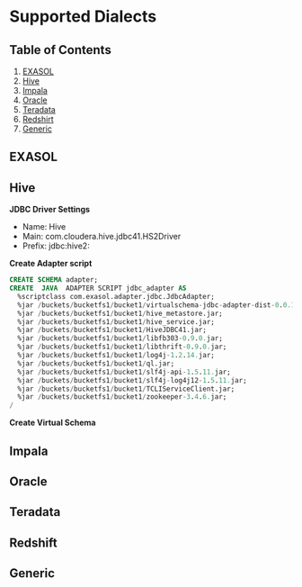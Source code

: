 # Supported Dialects

## Table of Contents

1. [EXASOL](#exasol)
2. [Hive](#hive)
3. [Impala](#impala)
4. [Oracle](#oracle)
5. [Teradata](#teradata)
6. [Redshirt](#redshift)
7. [Generic](#generic)

## EXASOL

## Hive

**JDBC Driver Settings**
* Name: Hive
* Main: com.cloudera.hive.jdbc41.HS2Driver
* Prefix: jdbc:hive2:

**Create Adapter script**
```sql
CREATE SCHEMA adapter;
CREATE  JAVA  ADAPTER SCRIPT jdbc_adapter AS
  %scriptclass com.exasol.adapter.jdbc.JdbcAdapter;
  %jar /buckets/bucketfs1/bucket1/virtualschema-jdbc-adapter-dist-0.0.1-SNAPSHOT.jar;
  %jar /buckets/bucketfs1/bucket1/hive_metastore.jar;
  %jar /buckets/bucketfs1/bucket1/hive_service.jar;
  %jar /buckets/bucketfs1/bucket1/HiveJDBC41.jar;
  %jar /buckets/bucketfs1/bucket1/libfb303-0.9.0.jar;
  %jar /buckets/bucketfs1/bucket1/libthrift-0.9.0.jar;
  %jar /buckets/bucketfs1/bucket1/log4j-1.2.14.jar;
  %jar /buckets/bucketfs1/bucket1/ql.jar;
  %jar /buckets/bucketfs1/bucket1/slf4j-api-1.5.11.jar;
  %jar /buckets/bucketfs1/bucket1/slf4j-log4j12-1.5.11.jar;
  %jar /buckets/bucketfs1/bucket1/TCLIServiceClient.jar;
  %jar /buckets/bucketfs1/bucket1/zookeeper-3.4.6.jar;
/
```

**Create Virtual Schema**


## Impala

## Oracle

## Teradata

## Redshift

## Generic
